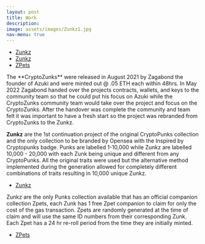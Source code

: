 ```yaml
---
layout: post
title: Work
description:
image: assets/images/Zunkz1.jpg
nav-menu: true
---
```

<ul class="actions">
					<li><a href="https://opensea.io/collection/Zunkz" class="button">Zunkz</a></li> <li><a href="https://opensea.io/collection/Zunkz" class="button">Zunkz</a></li> <li><a href="https://opensea.io/collection/zunkpets" class="button">ZPets</a></li>
				</ul>
The **CryptoZunks** were released in August 2021 by Zagabond the founder of Azuki and were minted out @ .05 ETH each within 48hrs. In May 2022 Zagabond handed over the projects contracts, wallets, and keys to the community team so that he could put his focus on Azuki while the CryptoZunks community team would take over the project and focus on the CryptoZunks. After the handover was complete the community and team felt it was important to have a fresh start so the project was rebranded from CryptoZunks to the Zunkz.

**Zunkz** are the 1st continuation project of the original CryptoPunks collection and the only collection to be branded by Opensea with the Inspired by Cryptopunks badge. Punks are labelled 1-10,000 while Zunkz are labelled 10,000 - 20,000 with each Zunk being unique and different from any CryptoPunks. All the original traits were used but the alternative method implemented during the generation allowed for completely different combinations of traits resulting in 10,000 unique Zunkz.

<ul class="actions">
					<li><a href="https://opensea.io/collection/Zunkz" class="button">Zunkz</a></li>
				</ul>

Zunkz are the only Punks collection available that has an official companion collection Zpets, each Zunk has 1 free Zpet companion to claim for only the cost of the gas transaction. Zpets are randomly generated at the time of claim and will use the same ID numbers from their corresponding Zunk. Each Zpet has a 24 hr re-roll period from the time they are initially minted.

<ul class="actions">
					<li><a href="https://opensea.io/collection/zunkpets" class="button">ZPets</a></li>
				</ul>
